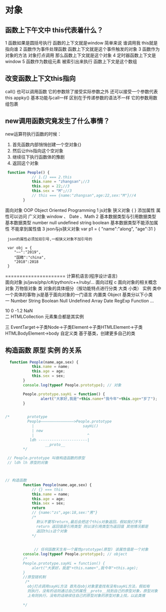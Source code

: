 # 对象





## 函数上下午文中 this代表着什么？
1 函数如果是圆括号执行 函数的上下文就是window 简单来说 谁调用我 this就是指向谁
2 函数作为事件处理函数 函数上下文就是这个事件触发的对象
3 函数作为对象的方法 对象打点调用 那么函数上下文就是这个对象 
4 定时器函数上下文是window
5 函数作为数组元素 被索引出来执行 函数上下文是这个数组

## 改变函数上下文this指向
call() 也可以调用函数 它的参数除了接受实际参数之外 还可以接受一个参数代表this
appky() 基本功能与call一样 区别在于传递参数的语法不一样 它的参数用数组包裹

## new调用函数究竟发生了什么事情？

new运算符执行函数的时候：

1. 首先函数内部悄悄创建一个空对象{}
2. 然后让this指向这个空对象
3. 继续往下执行函数体的豫剧
4. 返回这个对象

~~~javascript
 function People() {
            // 1.{} === 2.this
            this.name = "zhangsan";//3
            this.age = 22;//3
            this.sex = "M";//3
            // this === {name:"zhangsan",age:22,sex:"M"}//4
        }
~~~

面向对象  OOP Object Oriented Programming
1 js对象
    狭义对象  { } 添加属性 属性可以访问
    广义对象  window 、 Date 、Math
2 基本数据类型与引用数据类型
      基本数据类型 number null undefined string boolean
      基本数据类型不能添加属性 不能拿到属性值
3 json与js狭义对象
     var p1 = {
         "name":"along",
         "age":31
     }  

     json的属性必须加双引号,一般狭义对象不加引号的  
    
     var obj = {
        "~~":"2019",
        "国籍":"china",
        "2018":2018
     }   


=====================
计算机语言(程序设计语言)      
    面向对象  js/java/php/c#/python/c++/ruby/...
    面向过程  c
面向对象的相关概念
     对象  万物皆对象 
     类    对象的具体细分（按功能特点进行分类 大类 小类）
     实例  类中一个具体的事物
js是基于面向对象的一门语言
    内置类
                   Object 基类分以下小类                     
一 Number String    Boolean    Null Undefined  Array Date RegExp Function ...
                  
  10  0  -1.2 NaN    
二  HTMLCollection
       元素集合都是其实例

三  EventTarget->子类Node->子类Element->子类HTMLElement->子类HTMLBodyElement->body
   自定义类 
      基于基类，创建更多自己的类





## 构造函数 原型 实例 的关系

~~~javascript
  function People(name,age,sex) {
            this.name = name;
            this.age = age;
            this.sex = sex;   
        }
        console.log(typeof People.prototype); // 对象

        People.prototype.sayHi = function() {
                alert("大家好,我是"+this.name+"我今年"+this.age+"岁了");
        }
 

/*        prototype
          People———————————————>People.prototype
            |                      sayHi()
            | new                    
            |                        ^ 
           ldh ----------------------| 
                  __proto__  
        */

 // People.prototype 叫做构造函数的原型
 // ldh lh 原型的对象



// 构造函数
        function People(name,age,sex) {
            // {} === this
            this.name = name;
            this.age = age;
            this.sex = sex;
            return 
            // {name:"zs",age:18,sex:"男"}
            /*
              默认不要写return,最后会把这个this对象返回，假如我们手写
              return 返回值是引用类型 则以该引用类型为返回值 其他情况都是
              返回this这个对象
            */
            
            
             // 任何函数天生有一个属性prototype(原型) 该属性值是一个对象
        console.log(typeof People.prototype); // object
        /*
        People.prototype.sayHi = function() {
            alert("大家好，我是"+this.name+",我今年"+this.age);
        }
        //原型链机制
         /*
          obj打点调用sayHi方法 首先在obj对象里查找有没有sayHi方法，假如有
          则执行，没有的话则通过自己的属性__proto__找到自己的原型对象，原型对象
          上有则执行，没有的话继续往自己的原型对象的原型对象上找，以此类推
        
        */
~~~









